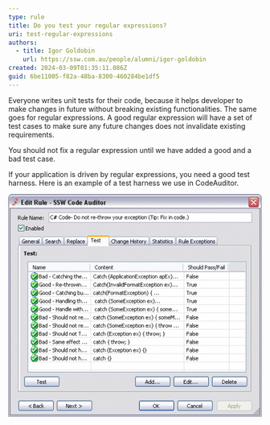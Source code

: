 ```yaml
---
type: rule
title: Do you test your regular expressions?
uri: test-regular-expressions
authors:
  - title: Igor Goldobin
    url: https://ssw.com.au/people/alumni/igor-goldobin
created: 2024-03-09T01:35:11.086Z
guid: 6be11005-f82a-48ba-8300-460284be1df5
---
```

Everyone writes unit tests for their code, because it helps developer to make changes in future without breaking existing functionalities. The same goes for regular expressions. A good regular expression will have a set of test cases to make sure any future changes does not invalidate existing requirements.

<!--endintro-->

You should not fix a regular expression until we have added a good and a bad test case.

If your application is driven by regular expressions, you need a good test harness. Here is an example of a test harness we use in CodeAuditor.

![Figure: Test Harness for regular expressions in CodeAuditor](codeauditorregextester.gif)

